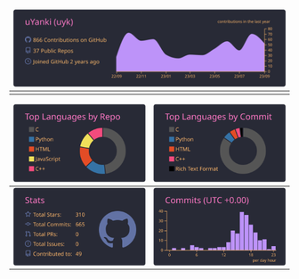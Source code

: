 <style>
td, th {
   border: none!important;
}
</style>


| ![](https://raw.githubusercontent.com/uYanki/uyanki/master/profile-summary-card-output/dracula/0-profile-details.svg) |
| :---------------------------------------: |
|                                           |

| ![](https://raw.githubusercontent.com/uYanki/uyanki/master/profile-summary-card-output/dracula/1-repos-per-language.svg) | ![](https://raw.githubusercontent.com/uYanki/uyanki/master/profile-summary-card-output/dracula/2-most-commit-language.svg) |
| ------------------------------------------------------------ | ------------------------------------------------------------ |
| ![](https://raw.githubusercontent.com/uYanki/uyanki/master/profile-summary-card-output/dracula/3-stats.svg) | ![](https://raw.githubusercontent.com/uYanki/uyanki/master/profile-summary-card-output/dracula/4-productive-time.svg) |


